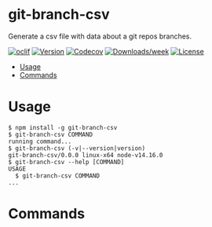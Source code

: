 git-branch-csv
==============

Generate a csv file with data about a git repos branches.

[![oclif](https://img.shields.io/badge/cli-oclif-brightgreen.svg)](https://oclif.io)
[![Version](https://img.shields.io/npm/v/git-branch-csv.svg)](https://npmjs.org/package/git-branch-csv)
[![Codecov](https://codecov.io/gh/davidmwhynot/git-branch-csv/branch/master/graph/badge.svg)](https://codecov.io/gh/davidmwhynot/git-branch-csv)
[![Downloads/week](https://img.shields.io/npm/dw/git-branch-csv.svg)](https://npmjs.org/package/git-branch-csv)
[![License](https://img.shields.io/npm/l/git-branch-csv.svg)](https://github.com/davidmwhynot/git-branch-csv/blob/master/package.json)

<!-- toc -->
* [Usage](#usage)
* [Commands](#commands)
<!-- tocstop -->
# Usage
<!-- usage -->
```sh-session
$ npm install -g git-branch-csv
$ git-branch-csv COMMAND
running command...
$ git-branch-csv (-v|--version|version)
git-branch-csv/0.0.0 linux-x64 node-v14.16.0
$ git-branch-csv --help [COMMAND]
USAGE
  $ git-branch-csv COMMAND
...
```
<!-- usagestop -->
# Commands
<!-- commands -->

<!-- commandsstop -->
